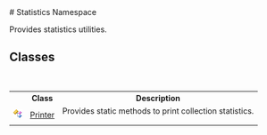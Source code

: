 ﻿<document xmlns:msxsl="urn:schemas-microsoft-com:xslt" xmlns:ddue="http://ddue.schemas.microsoft.com/authoring/2003/5" xmlns:xlink="http://www.w3.org/1999/xlink">
<file name="f0b54f11-5cf1-05c9-427e-1f98b8731e06" />
# Statistics Namespace<span id="PageHeader"> </span>
 

Provides statistics utilities.


## Classes

 <table><tr><th> </th><th>Class</th><th>Description</th></tr><tr><td>![Public class](media/pubclass.gif "Public class")</td><td><a href="270cb39d-5592-08d7-c0bc-f40f01bb1ae3">Printer</a></td><td>
Provides static methods to print collection statistics.
</td></tr></table> 
</document>